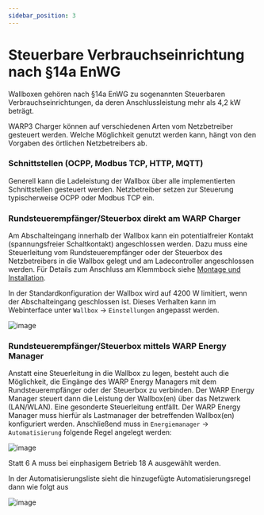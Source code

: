 ```yaml
---
sidebar_position: 3
---
```


# Steuerbare Verbrauchseinrichtung nach §14a EnWG

Wallboxen gehören nach §14a EnWG zu sogenannten Steuerbaren
Verbrauchseinrichtungen, da deren Anschlussleistung mehr als 4,2 kW
beträgt.

WARP3 Charger können auf verschiedenen Arten vom Netzbetreiber gesteuert
werden. Welche Möglichkeit genutzt werden kann, hängt von den Vorgaben
des örtlichen Netzbetreibers ab.

### Schnittstellen (OCPP, Modbus TCP, HTTP, MQTT)

Generell kann die Ladeleistung der Wallbox über alle implementierten
Schnittstellen gesteuert werden. Netzbetreiber setzen
zur Steuerung typischerweise OCPP oder Modbus TCP ein.

### Rundsteuerempfänger/Steuerbox direkt am WARP Charger

Am Abschalteingang innerhalb der Wallbox kann ein potentialfreier
Kontakt (spannungsfreier Schaltkontakt) angeschlossen werden. Dazu muss
eine Steuerleitung vom Rundsteuerempfänger oder der Steuerbox des
Netzbetreibers in die Wallbox gelegt und am Ladecontroller angeschlossen
werden. Für Details zum Anschluss am Klemmbock siehe
[Montage und Installation](assembly_and_installation.md#evse-klemmblock--abschalteingang).

In der Standardkonfiguration der Wallbox wird auf 4200 W limitiert, wenn
der Abschalteingang geschlossen ist. Dieses Verhalten kann im
Webinterface unter `Wallbox` -> `Einstellungen` angepasst
werden.

![image](/img/first_steps/14enwg_input.png)

### Rundsteuerempfänger/Steuerbox mittels WARP Energy Manager

Anstatt eine Steuerleitung in die Wallbox zu legen, besteht auch die
Möglichkeit, die Eingänge des WARP Energy Managers mit dem
Rundsteuerempfänger oder der Steuerbox zu verbinden. Der WARP Energy
Manager steuert dann die Leistung der Wallbox(en) über das Netzwerk
(LAN/WLAN). Eine gesonderte Steuerleitung entfällt. Der WARP Energy
Manager muss hierfür als Lastmanager der betreffenden Wallbox(en)
konfiguriert werden. Anschließend muss in `Energiemanager` ->
`Automatisierung` folgende Regel angelegt werden:

![image](/img/first_steps/14enwg_wem_add_rule.png)

Statt 6 A muss bei einphasigem Betrieb 18 A ausgewählt werden.

In der Automatisierungsliste sieht die hinzugefügte Automatisierungsregel
dann wie folgt aus

![image](/img/first_steps/14enwg_wem_rule_added.png)